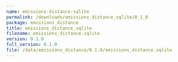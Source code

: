 ```yaml
---
name: emissions-distance-sqlite
permalink: /downloads/emissions_distance_sqlite/0_1_0
package: emissions_distance
title: emissions_distance_sqlite
filename: emissions_distance.sqlite
version: 0.1.0
full_version: 0.1.0
file: /data/emissions_distance/0.1.0/emissions_distance.sqlite
---
```

